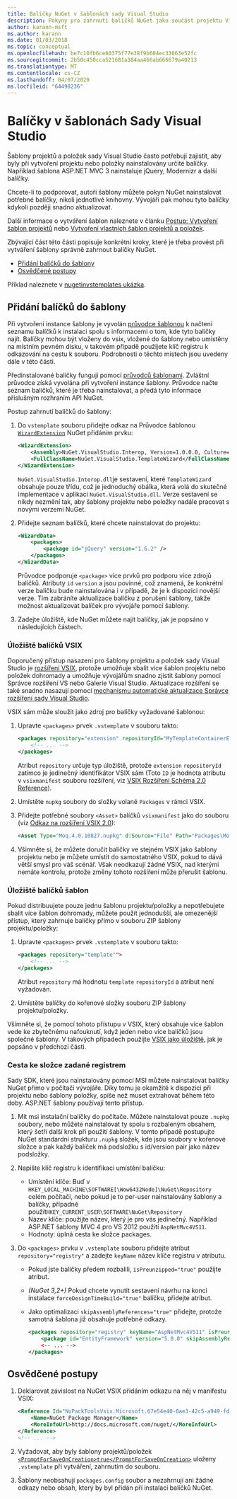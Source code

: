 ```yaml
---
title: Balíčky NuGet v šablonách sady Visual Studio
description: Pokyny pro zahrnutí balíčků NuGet jako součást projektu Visual Studio a šablony položek.
author: karann-msft
ms.author: karann
ms.date: 01/03/2018
ms.topic: conceptual
ms.openlocfilehash: be7c10fb6ce60375f77e38f9b604ec33063e52fc
ms.sourcegitcommit: 2b50c450cca521681a384aa466ab666679a40213
ms.translationtype: MT
ms.contentlocale: cs-CZ
ms.lasthandoff: 04/07/2020
ms.locfileid: "64498236"
---
```

# <a name="packages-in-visual-studio-templates"></a>Balíčky v šablonách Sady Visual Studio

Šablony projektů a položek sady Visual Studio často potřebují zajistit, aby byly při vytvoření projektu nebo položky nainstalovány určité balíčky. Například šablona ASP.NET MVC 3 nainstaluje jQuery, Modernizr a další balíčky.

Chcete-li to podporovat, autoři šablony můžete pokyn NuGet nainstalovat potřebné balíčky, nikoli jednotlivé knihovny. Vývojáři pak mohou tyto balíčky kdykoli později snadno aktualizovat.

Další informace o vytváření šablon naleznete v článku [Postup: Vytvoření šablon projektů](/visualstudio/ide/how-to-create-project-templates) nebo [Vytvoření vlastních šablon projektů a položek](/visualstudio/extensibility/creating-custom-project-and-item-templates).

Zbývající část této části popisuje konkrétní kroky, které je třeba provést při vytváření šablony správně zahrnout balíčky NuGet.

- [Přidání balíčků do šablony](#adding-packages-to-a-template)
- [Osvědčené postupy](#best-practices)

Příklad naleznete v [nugetinvstemplates ukázka](https://bitbucket.org/marcind/nugetinvstemplates).

## <a name="adding-packages-to-a-template"></a>Přidání balíčků do šablony

Při vytvoření instance šablony je vyvolán [průvodce šablonou](/visualstudio/extensibility/how-to-use-wizards-with-project-templates) k načtení seznamu balíčků k instalaci spolu s informacemi o tom, kde tyto balíčky najít. Balíčky mohou být vloženy do vsix, vložené do šablony nebo umístěny na místním pevném disku, v takovém případě použijete klíč registru k odkazování na cestu k souboru. Podrobnosti o těchto místech jsou uvedeny dále v této části.

Předinstalované balíčky fungují pomocí [průvodců šablonami](/visualstudio/extensibility/how-to-use-wizards-with-project-templates). Zvláštní průvodce získá vyvolána při vytvoření instance šablony. Průvodce načte seznam balíčků, které je třeba nainstalovat, a předá tyto informace příslušným rozhraním API NuGet.

Postup zahrnutí balíčků do šablony:

1. Do `vstemplate` souboru přidejte odkaz na Průvodce šablonou [`WizardExtension`](/visualstudio/extensibility/wizardextension-element-visual-studio-templates) NuGet přidáním prvku:

    ```xml
    <WizardExtension>
        <Assembly>NuGet.VisualStudio.Interop, Version=1.0.0.0, Culture=neutral, PublicKeyToken=b03f5f7f11d50a3a</Assembly>
        <FullClassName>NuGet.VisualStudio.TemplateWizard</FullClassName>
    </WizardExtension>
    ```

    `NuGet.VisualStudio.Interop.dll`je sestavení, které `TemplateWizard` obsahuje pouze třídu, což je jednoduchý obálka, která volá do skutečné implementace v aplikaci `NuGet.VisualStudio.dll`. Verze sestavení se nikdy nezmění tak, aby šablony projektu nebo položky nadále pracovat s novými verzemi NuGet.

1. Přidejte seznam balíčků, které chcete nainstalovat do projektu:

    ```xml
    <WizardData>
        <packages>
            <package id="jQuery" version="1.6.2" />
        </packages>
    </WizardData>
    ```

    Průvodce podporuje `<package>` více prvků pro podporu více zdrojů balíčků. Atributy `id` `version` a jsou povinné, což znamená, že konkrétní verze balíčku bude nainstalována i v případě, že je k dispozici novější verze. Tím zabráníte aktualizace balíčku z porušení šablony, takže možnost aktualizovat balíček pro vývojáře pomocí šablony.

1. Zadejte úložiště, kde NuGet můžete najít balíčky, jak je popsáno v následujících částech.

### <a name="vsix-package-repository"></a>Úložiště balíčků VSIX

Doporučený přístup nasazení pro šablony projektu a položek sady Visual Studio je [rozšíření VSIX,](/visualstudio/extensibility/shipping-visual-studio-extensions) protože umožňuje sbalit více šablon projektu nebo položek dohromady a umožňuje vývojářům snadno zjistit šablony pomocí Správce rozšíření VS nebo Galerie Visual Studio. Aktualizace rozšíření se také snadno nasazují pomocí [mechanismu automatické aktualizace Správce rozšíření sady Visual Studio](/visualstudio/extensibility/how-to-update-a-visual-studio-extension).

VSIX sám může sloužit jako zdroj pro balíčky vyžadované šablonou:

1. Upravte `<packages>` prvek `.vstemplate` v souboru takto:

    ```xml
    <packages repository="extension" repositoryId="MyTemplateContainerExtensionId">
        <!-- ... -->
    </packages>
    ```

    Atribut `repository` určuje typ úložiště, protože `extension` `repositoryId` zatímco je jedinečný identifikátor VSIX sám (Toto `ID` je hodnota atributu v `vsixmanifest` souboru rozšíření, viz [VSIX Rozšíření Schéma 2.0 Reference](/visualstudio/extensibility/vsix-extension-schema-2-0-reference)).

1. Umístěte `nupkg` soubory do složky volané `Packages` v rámci VSIX.

1. Přidejte potřebné soubory `<Asset>` balíčků `vsixmanifest` jako do souboru (viz [Odkaz na rozšíření VSIX 2.0](/visualstudio/extensibility/vsix-extension-schema-2-0-reference)):

    ```xml
    <Asset Type="Moq.4.0.10827.nupkg" d:Source="File" Path="Packages\Moq.4.0.10827.nupkg" d:VsixSubPath="Packages" />
    ```

1. Všimněte si, že můžete doručit balíčky ve stejném VSIX jako šablony projektu nebo je můžete umístit do samostatného VSIX, pokud to dává větší smysl pro váš scénář. Však neodkazují žádné VSIX, nad kterými nemáte kontrolu, protože změny tohoto rozšíření může přerušit šablonu.

### <a name="template-package-repository"></a>Úložiště balíčků šablon

Pokud distribuujete pouze jednu šablonu projektu/položky a nepotřebujete sbalit více šablon dohromady, můžete použít jednodušší, ale omezenější přístup, který zahrnuje balíčky přímo v souboru ZIP šablony projektu/položky:

1. Upravte `<packages>` prvek `.vstemplate` v souboru takto:

    ```xml
    <packages repository="template"">
        <!-- ... -->
    </packages>
    ```

    Atribut `repository` má hodnotu `template` `repositoryId` a atribut není vyžadován.

1. Umístěte balíčky do kořenové složky souboru ZIP šablony projektu/položky.

Všimněte si, že pomocí tohoto přístupu v VSIX, který obsahuje více šablon vede ke zbytečnému nafouknutí, když jeden nebo více balíčků jsou společné šablony. V takových případech použijte [VSIX jako úložiště,](#vsix-package-repository) jak je popsáno v předchozí části.

### <a name="registry-specified-folder-path"></a>Cesta ke složce zadané registrem

Sady SDK, které jsou nainstalovány pomocí MSI můžete nainstalovat balíčky NuGet přímo v počítači vývojáře. Díky tomu je okamžitě k dispozici při projektu nebo šablony položky, spíše než muset extrahovat během této doby. ASP.NET šablony používají tento přístup.

1. Mít msi instalační balíčky do počítače. Můžete nainstalovat pouze `.nupkg` soubory, nebo můžete nainstalovat ty spolu s rozbaleným obsahem, který šetří další krok při použití šablony. V tomto případě postupujte NuGet standardní strukturu `.nupkg` složek, kde jsou soubory v kořenové složce a pak každý balíček má podsložku s id/version pair jako název podsložky.

1. Napište klíč registru k identifikaci umístění balíčku:

    - Umístění klíče: Buď v `HKEY_LOCAL_MACHINE\SOFTWARE[\Wow6432Node]\NuGet\Repository` celém počítači, nebo pokud je to per-user nainstalovány šablony a balíčky, případně použít`HKEY_CURRENT_USER\SOFTWARE\NuGet\Repository`
    - Název klíče: použijte název, který je pro vás jedinečný. Například ASP.NET šablony MVC 4 pro VS 2012 použití `AspNetMvc4VS11`.
    - Hodnoty: úplná cesta ke složce packages.

1. Do `<packages>` prvku v `.vstemplate` souboru přidejte atribut `repository="registry"` a zadejte `keyName` název klíče registru v atributu.

    - Pokud jste balíčky předem rozbalili, `isPreunzipped="true"` použijte atribut.
    - *(NuGet 3,2+)* Pokud chcete vynutit sestavení návrhu na konci instalace `forceDesignTimeBuild="true"` balíčku, přidejte atribut.
    - Jako optimalizaci `skipAssemblyReferences="true"` přidejte, protože samotná šablona již obsahuje potřebné odkazy.

        ```xml
        <packages repository="registry" keyName="AspNetMvc4VS11" isPreunzipped="true">
            <package id="EntityFramework" version="5.0.0" skipAssemblyReferences="true" />
            <-- ... -->
        </packages>
        ```

## <a name="best-practices"></a>Osvědčené postupy

1. Deklarovat závislost na NuGet VSIX přidáním odkazu na něj v manifestu VSIX:

    ```xml
    <Reference Id="NuPackToolsVsix.Microsoft.67e54e40-0ae3-42c5-a949-fddf5739e7a5" MinVersion="1.7.30402.9028">
        <Name>NuGet Package Manager</Name>
        <MoreInfoUrl>http://docs.microsoft.com/nuget/</MoreInfoUrl>
    </Reference>
    <!-- ... -->
    ```

1. Vyžadovat, aby byly šablony projektů/položek [`<PromptForSaveOnCreation>true</PromptForSaveOnCreation>`](/visualstudio/extensibility/promptforsaveoncreation-element-visual-studio-templates) uloženy `.vstemplate` při vytváření, zahrnutím do souboru.

1. Šablony neobsahují `packages.config` soubor a nezahrnují ani žádné odkazy nebo obsah, který by byl přidán při instalaci balíčků NuGet.
